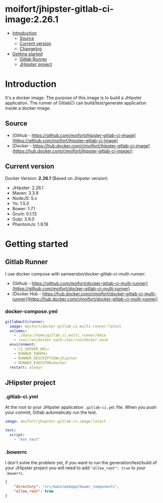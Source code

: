 moifort/jhipster-gitlab-ci-image:2.26.1
==================

- [Introduction](#introduction)
	- [Source](#source)
	- [Current version](#current-version)
	- [Changelog](CHANGELOG.md)
- [Getting started](#getting-started)
  - [Gitlab Runner](#gitlab-runner)
  - [JHipster project](#jhipster-project)

# Introduction

It's a docker image. The purpose of this image is to build a JHipster application. The runner of GitlabCI can build/test/generate application inside a docker image. 

## Source

- [Github - https://github.com/moifort/jhipster-gitlab-ci-image](https://github.com/moifort/jhipster-gitlab-ci-image)
- [Docker - https://hub.docker.com/r/moifort/jhipster-gitlab-ci-image](https://hub.docker.com/r/moifort/jhipster-gitlab-ci-image/)

## Current version

Docker Version: **2.26.1** (Based on Jhipster version)

- JHipster: 2.26.1
- Maven: 3.3.9
- NodeJS: 5.x
- Yo: 1.5.0
- Bower: 1.7.1
- Grunt: 0.1.13
- Gulp: 3.9.0
- PhantomJs: 1.9.19

# Getting started

## Gitlab Runner 

I use docker compose with sameersbn/docker-gitlab-ci-multi-runner: 

- [Github - https://github.com/moifort/docker-gitlab-ci-multi-runner](https://github.com/moifort/docker-gitlab-ci-multi-runner)
- [Docker Hub - https://hub.docker.com/r/moifort/docker-gitlab-ci-multi-runner](https://hub.docker.com/r/moifort/docker-gitlab-ci-multi-runner)


### docker-compose.yml

```yml
gitlabmultirunner:
  image: moifort/docker-gitlab-ci-multi-runner:latest
  volumes:
    - ./data:/home/gitlab_ci_multi_runner/data
    - /var/run/docker.sock:/var/run/docker.sock
  environment:
    - CI_SERVER_URL=
    - RUNNER_TOKEN=
    - RUNNER_DESCRIPTION=jhipster
    - RUNNER_EXECUTOR=docker
  restart: always
```

## JHipster project

### .gitlab-ci.yml

At the root to your JHipster application `.gitlab-ci.yml` file. When you push your commit, Gitlab automaticaly run the test.

```yml
image: moifort/jhipster-gitlab-ci-image:latest

test:
  script:
    - "mvn test"
```

### .bowerrc

I don't solve the problem yet, if you want to run the generation/test/build of your JHipster project you will need to add `"allow_root": true` to your `.bowerrc`.


```json
{
    "directory": "src/main/webapp/bower_components",
    "allow_root": true
}
```
